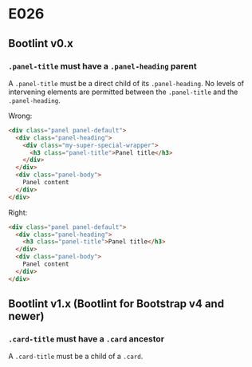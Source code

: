 # E026

## Bootlint v0.x

### `.panel-title` must have a `.panel-heading` parent

A `.panel-title` must be a direct child of its `.panel-heading`. No levels of intervening elements are permitted between the `.panel-title` and the `.panel-heading`.

Wrong:
```html
<div class="panel panel-default">
  <div class="panel-heading">
    <div class="my-super-special-wrapper">
      <h3 class="panel-title">Panel title</h3>
    </div>
  </div>
  <div class="panel-body">
    Panel content
  </div>
</div>
```

Right:
```html
<div class="panel panel-default">
  <div class="panel-heading">
    <h3 class="panel-title">Panel title</h3>
  </div>
  <div class="panel-body">
    Panel content
  </div>
</div>
```

## Bootlint v1.x (Bootlint for Bootstrap v4 and newer)

### `.card-title` must have a `.card` ancestor

A `.card-title` must be a child of a `.card`.